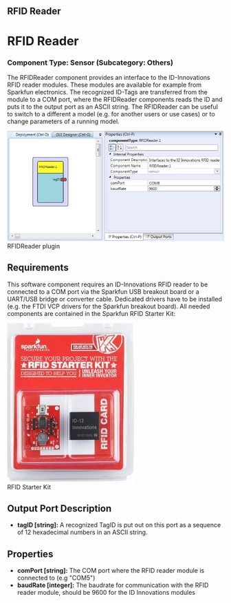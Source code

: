 ##

## RFID Reader

# RFID Reader

### Component Type: Sensor (Subcategory: Others)

The RFIDReader component provides an interface to the ID-Innovations RFID reader modules. These modules are available for example from Sparkfun electronics. The recognized ID-Tags are transferred from the module to a COM port, where the RFIDReader components reads the ID and puts it to the output port as an ASCII string. The RFIDReader can be useful to switch to a different a model (e.g. for another users or use cases) or to change parameters of a running model.

![Screenshot: RFIDReader plugin](./img/RFIDReader.jpg "Screenshot: RFIDReader plugin")  
RFIDReader plugin

## Requirements

This software component requires an ID-Innovations RFID reader to be connected to a COM port via the Sparkfun USB breakout board or a UART/USB bridge or converter cable. Dedicated drivers have to be installed (e.g. the FTDI VCP drivers for the Sparkfun breakout board). All needed components are contained in the Sparkfun RFID Starter Kit:

![RFID Starter Kit](./img/RFIDReader_kit.jpg "RFID Starter Kit")  
RFID Starter Kit

## Output Port Description

- **tagID \[string\]:** A recognized TagID is put out on this port as a sequence of 12 hexadecimal numbers in an ASCII string.

## Properties

- **comPort \[string\]:** The COM port where the RFID reader module is connected to (e.g "COM5")
- **baudRate \[integer\]:** The baudrate for communication with the RFID reader module, should be 9600 for the ID Innovations modules
